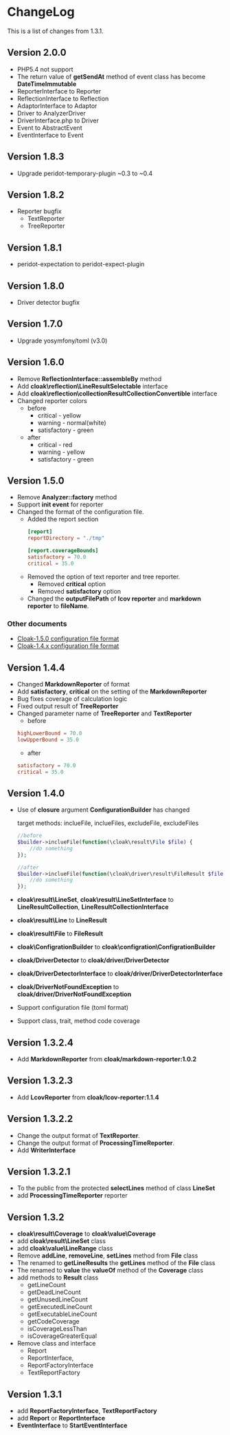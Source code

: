 ChangeLog
======================================

This is a list of changes from 1.3.1.


Version 2.0.0
---------------------------------------------------------------
* PHP5.4 not support
* The return value of **getSendAt** method of event class has become **DateTimeImmutable**
* ReporterInterface to Reporter
* ReflectionInterface to Reflection
* AdaptorInterface to Adaptor
* Driver to AnalyzerDriver
* DriverInterface.php to Driver
* Event to AbstractEvent
* EventInterface to Event

Version 1.8.3
---------------------------------------------------------------
* Upgrade peridot-temporary-plugin ~0.3 to ~0.4

Version 1.8.2
---------------------------------------------------------------
* Reporter bugfix
	* TextReporter
	* TreeReporter

Version 1.8.1
---------------------------------------------------------------
* peridot-expectation to peridot-expect-plugin

Version 1.8.0
---------------------------------------------------------------
* Driver detector bugfix

Version 1.7.0
---------------------------------------------------------------
* Upgrade yosymfony/toml (v3.0)

Version 1.6.0
---------------------------------------------------------------
* Remove **ReflectionInterface::assembleBy** method
* Add **cloak\reflection\LineResultSelectable** interface
* Add **cloak\reflection\collectionResultCollectionConvertible** interface
* Changed reporter colors
	* before
		* critical - yellow
		* warning - normal(white)
		* satisfactory - green
	* after
		* critical - red
		* warning - yellow
		* satisfactory - green

Version 1.5.0
---------------------------------------------------------------
* Remove **Analyzer::factory** method
* Support **init event** for reporter
* Changed the format of the configuration file.
	* Added the report section
		```toml
		[report]
		reportDirectory = "./tmp"

		[report.coverageBounds]
		satisfactory = 70.0
		critical = 35.0
		```
	* Removed the option of text reporter and tree reporter.
		* Removed **critical** option
		* Removed **satisfactory** option
	* Changed the **outputFilePath** of **lcov reporter** and **markdown reporter** to **fileName**.

### Other documents

* [Cloak-1.5.0 configuration file format](https://gist.github.com/holyshared/5eaa313b2df78818dbad)
* [Cloak-1.4.x configuration file format](https://gist.github.com/holyshared/06b726254ce4a2fec899)


Version 1.4.4
---------------------------------------------------------------
* Changed **MarkdownReporter** of format
* Add **satisfactory**, **critical** on the setting of the **MarkdownReporter**
* Bug fixes coverage of calculation logic
* Fixed output result of **TreeReporter**
* Changed parameter name of **TreeReporter** and **TextReporter**
	* before
	```toml
	highLowerBound = 70.0
	lowUpperBound = 35.0
	```
	* after
	```toml
	satisfactory = 70.0
	critical = 35.0
	```

Version 1.4.0
---------------------------------------------------------------
* Use of **closure** argument **ConfigurationBuilder** has changed

	target methods: inclueFile, inclueFiles, excludeFile, excludeFiles

	```php
	//before
	$builder->inclueFile(function(\cloak\result\File $file) {
    	//do something
	});
	```

	```php
	//after
	$builder->inclueFile(function(\cloak\driver\result\FileResult $file) {
    	//do something
	});
	```

* **cloak\result\LineSet**, **cloak\result\LineSetInterface** to **LineResultCollection**, **LineResultCollectionInterface**
* **cloak\result\Line** to **LineResult**
* **cloak\result\File** to **FileResult**
* **cloak\ConfigrationBuilder** to **cloak\configration\ConfigrationBuilder**
* **cloak/DriverDetector** to **cloak/driver/DriverDetector**
* **cloak/DriverDetectorInterface** to **cloak/driver/DriverDetectorInterface**
* **cloak/DriverNotFoundException** to **cloak/driver/DriverNotFoundException**
* Support configuration file (toml format)
* Support class, trait, method code coverage


Version 1.3.2.4
---------------------------------------------------------------
* Add **MarkdownReporter** from **cloak/markdown-reporter:1.0.2**

Version 1.3.2.3
---------------------------------------------------------------
* Add **LcovReporter** from **cloak/lcov-reporter:1.1.4**

Version 1.3.2.2
---------------------------------------------------------------
* Change the output format of **TextReporter**.
* Change the output format of **ProcessingTimeReporter**.
* Add **WriterInterface**

Version 1.3.2.1
---------------------------------------------------------------
* To the public from the protected **selectLines** method of class **LineSet**
* add **ProcessingTimeReporter** reporter

Version 1.3.2
---------------------------------------------------------------
* **cloak\result\Coverage** to **cloak\value\Coverage**
* add **cloak\result\LineSet** class
* add **cloak\value\LineRange** class
* Remove **addLine**, **removeLine**, **setLines** method from **File** class
* The renamed to **getLineResults** the **getLines** method of the **File** class
* The renamed to **value** the **valueOf** method of the **Coverage** class
* add methods to **Result** class
	* getLineCount
	* getDeadLineCount
	* getUnusedLineCount
	* getExecutedLineCount
	* getExecutableLineCount
	* getCodeCoverage
	* isCoverageLessThan
	* isCoverageGreaterEqual
* Remove class and interface
	* Report
	* ReportInterface,
	* ReportFactoryInterface
	* TextReportFactory

Version 1.3.1
---------------------------------------------------------------
* add **ReportFactoryInterface**, **TextReportFactory**
* add **Report** or **ReportInterface**
* **EventInterface** to **StartEventInterface**
